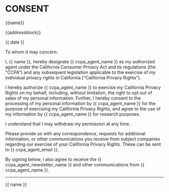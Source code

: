 # CONSENT

{{name}}

{{addressblock}}

{{ date }}

To whom it may concern:

I, {{ name }}, hereby designate {{ ccpa_agent_name }}
as my authorized agent under the California Consumer
Privacy Act and its regulations (the "CCPA") and any
subsequent legislation applicable to the exercise
of my individual privacy rights in California
("California Privacy Rights").

I hereby authorize {{ ccpa_agent_name }} to exercise
my California Privacy Rights on my behalf, including,
without limitation, the right to opt out of sales of
my personal information.  Further, I hereby consent
to the processing of my personal information 
by {{ ccpa_agent_name }} for the purpose of exercising my
California Privacy Rights, and agree to the use of
my information by {{ ccpa_agent_name }} for research
purposes.

I understand that I may withdraw my permission at any time.

Please provide us with any correspondence, requests for additional information, or other communications you receive from subject companies regarding our exercise of your California Privacy Rights.   These can be sent to {{ ccpa_agent_email }}.

By signing below, I also agree to receive the {{ ccpa_agent_newsletter_name }} and other communications from {{ ccpa_agent_name }}.


______________________________________
{{ name }}
